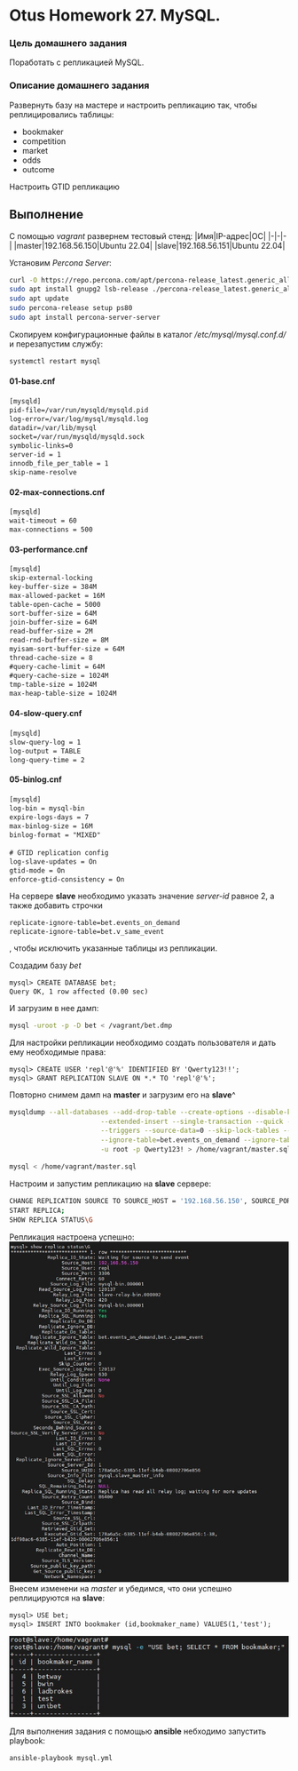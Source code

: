 # Otus Homework 27. MySQL.
### Цель домашнего задания
Поработать с репликацией MySQL.
### Описание домашнего задания
Развернуть базу на мастере и настроить репликацию так, чтобы реплицировались таблицы:
- bookmaker
- competition
- market
- odds
- outcome

Настроить GTID репликацию
## Выполнение
С помощью _vagrant_ развернем тестовый стенд:
|Имя|IP-адрес|ОС|
|-|-|-|
|master|192.168.56.150|Ubuntu 22.04|
|slave|192.168.56.151|Ubuntu 22.04|

Установим _Percona Server_:
```bash
curl -O https://repo.percona.com/apt/percona-release_latest.generic_all.deb
sudo apt install gnupg2 lsb-release ./percona-release_latest.generic_all.deb
sudo apt update
sudo percona-release setup ps80
sudo apt install percona-server-server
```
Скопируем конфигурационные файлы в каталог _/etc/mysql/mysql.conf.d/_ и перезапустим службу:
```bash
systemctl restart mysql
```
#### 01-base.cnf
```
[mysqld]
pid-file=/var/run/mysqld/mysqld.pid
log-error=/var/log/mysql/mysqld.log
datadir=/var/lib/mysql
socket=/var/run/mysqld/mysqld.sock
symbolic-links=0
server-id = 1
innodb_file_per_table = 1
skip-name-resolve
```
#### 02-max-connections.cnf
```
[mysqld]
wait-timeout = 60
max-connections = 500
```
#### 03-performance.cnf
```
[mysqld]
skip-external-locking
key-buffer-size = 384M
max-allowed-packet = 16M
table-open-cache = 5000
sort-buffer-size = 64M
join-buffer-size = 64M
read-buffer-size = 2M
read-rnd-buffer-size = 8M
myisam-sort-buffer-size = 64M
thread-cache-size = 8
#query-cache-limit = 64M
#query-cache-size = 1024M
tmp-table-size = 1024M
max-heap-table-size = 1024M
```
#### 04-slow-query.cnf
```
[mysqld]
slow-query-log = 1
log-output = TABLE
long-query-time = 2
```
#### 05-binlog.cnf
```
[mysqld]
log-bin = mysql-bin
expire-logs-days = 7
max-binlog-size = 16M
binlog-format = "MIXED"

# GTID replication config
log-slave-updates = On
gtid-mode = On
enforce-gtid-consistency = On
```
На сервере **slave** необходимо указать значение _server-id_ равное 2, а также добавить строчки
```
replicate-ignore-table=bet.events_on_demand
replicate-ignore-table=bet.v_same_event
```
, чтобы исключить указанные таблицы из репликации.

Создадим базу _bet_
```
mysql> CREATE DATABASE bet;
Query OK, 1 row affected (0.00 sec)
```
И загрузим в нее дамп:
```bash
mysql -uroot -p -D bet < /vagrant/bet.dmp
```
Для настройки репликации необходимо создать пользователя и дать ему необходимые права:
```
mysql> CREATE USER 'repl'@'%' IDENTIFIED BY 'Qwerty123!!';
mysql> GRANT REPLICATION SLAVE ON *.* TO 'repl'@'%';
```
Повторно снимем дамп на **master** и загрузим его на **slave**^
```bash
mysqldump --all-databases --add-drop-table --create-options --disable-keys \
                       --extended-insert --single-transaction --quick --events --routines \
                       --triggers --source-data=0 --skip-lock-tables --flush-privileges \
                       --ignore-table=bet.events_on_demand --ignore-table=bet.v_same_event \
                       -u root -p Qwerty123! > /home/vagrant/master.sql
```
```bash
mysql < /home/vagrant/master.sql
```
Настроим и запустим репликацию на **slave** сервере:
```bash
CHANGE REPLICATION SOURCE TO SOURCE_HOST = '192.168.56.150', SOURCE_PORT = 3306, SOURCE_USER = 'repl', SOURCE_PASSWORD = 'Qwerty123!!', SOURCE_AUTO_POSITION = 1;
START REPLICA;
SHOW REPLICA STATUS\G
```
Репликация настроена успешно:
![status](img/status.jpg)
Внесем изменени на *master* и убедимся, что они успешно реплицируются на **slave**:
```
mysql> USE bet;
mysql> INSERT INTO bookmaker (id,bookmaker_name) VALUES(1,'test');
```
![slave](img/slave.jpg)

Для выполнения задания с помощью **ansible** небходимо запустить playbook:
```bash
ansible-playbook mysql.yml
```
